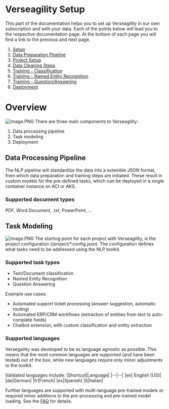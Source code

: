 # Verseagility Setup
This part of the documentation helps you to set up Verseagility in our own subscription and with your data. Each of the points below will lead you to the respective documentation page. At the bottom of each page you will find a link to the previous and next page.

1. [Setup](01%20-%20Verseagility%20Setup.md)
2. [Data Preparation Pipeline](02%20-%20Data%20Preparation%20Pipeline.md)
2. [Project Setup](03%20-%20Project%20Setup.md)
3. [Data Cleaning Steps](04%20-%20Data%20Cleaning%20Steps.md)
4. [Training - Classification](05%20-%20Training%20-%20Classification.md)
5. [Training - Named Entity Recognition](06%20-%20Training%20-%20Named%20Entity%20Recognition.md)
6. [Training - Question/Answering](07%20-%20Training%20-%20-Question-Answering.md)
7. [Deployment](08%20-%20Deployment.md)


# Overview
![image.PNG](../.attachments/architecture-verseagility-v1-2.PNG)
There are three main components to Verseagility:
1. Data processing pipeline
1. Task modeling
1. Deployment

## Data Processing Pipeline
The NLP pipeline will standardize the data into a extenible JSON format, from which data preparation and training steps are initiated. These result in custom models for the pre-defined tasks, which can be deployed in a single container instance on ACI or AKS.

### Supported document types
PDF, Word Document, .txt, PowerPoint, ...

## Task Modeling
![image.PNG](../.attachments/mlflow-verseagility-v1.PNG)
The starting point for each project with Verseagility, is the project configuration (/project/\*.config.json). The configuration defines what tasks need to be addressed using the NLP toolkit.

### Supported task types
- Text/Document classification
- Named Entity Recognition
- Question Answering

Example use cases:
- Automated support ticket processing (answer suggestion, automatic routing)
- Automated ERP/CRM workflows (extraction of entities from text to auto-complete fields)
- Chatbot extension, with custom classification and entity extraction

### Supported languages
Versegaility was developed to be as language agnostic as possible. This means that the most common languages are supported (and have been tested) out of the box, while new languages require only minor adjustments to the toolkit.

Validated languages include:
|Shortcut|Language|
|--|--|
|en| English (US)|
|de|German|
|fr|French|
|es|Spanish|
|it|Italian|

Further languages are supported with multi-language pre-trained models or required minor additions to the pre-processing and pre-trained model loading. See the [FAQ](FAQ.md) for details.
